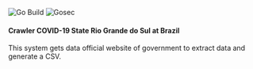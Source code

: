 ![Go Build](https://github.com/renanbastos93/crawler-covid19-rs/workflows/Go%20Build/badge.svg)
![Gosec](https://github.com/renanbastos93/crawler-covid19-rs/workflows/Gosec/badge.svg)

#### Crawler COVID-19 State Rio Grande do Sul at Brazil
This system gets data official website of government to extract data and generate a CSV.